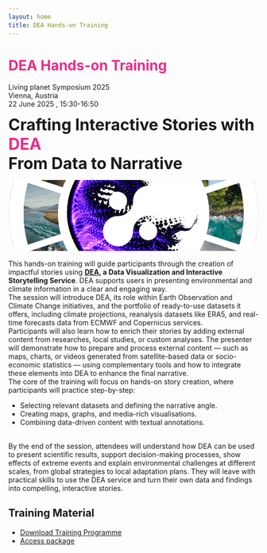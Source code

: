 ```yaml
---
layout: home
title: DEA Hands-on Training
---
```


# <span style="color:#EE2A87">DEA Hands-on Training </span>
Living planet Symposium 2025
<br>
Vienna, Austria
<br>
22 June 2025 , 15:30-16:50


<span style="font-size: 24pt; font-weight: bold;"> Crafting Interactive Stories with <span style="color:#EE2A87">DEA</span>
<br>
From Data to Narrative</span>



![alt text](dea-gallery-crop.png "DEA")


This hands-on training will guide participants through the creation of impactful stories using **[DEA](https://dea.destine.eu/web), a Data Visualization and Interactive Storytelling Service**.
DEA supports users in presenting environmental and climate information in a clear and engaging way.
<br>
The session will introduce DEA, its role within Earth Observation and Climate Change initiatives, and the portfolio of ready-to-use datasets it offers, including climate projections, reanalysis datasets like ERA5, and real-time forecasts data from ECMWF and Copernicus services.
<br>
Participants will also learn how to enrich their stories by adding external content from researches, local studies, or custom analyses. The presenter will demonstrate how to prepare and process external content — such as maps, charts, or videos generated from satellite-based data or socio-economic statistics — using complementary tools and how to integrate these elements into DEA to enhance the final narrative.
<br>
The core of the training will focus on hands-on story creation, where participants will practice step-by-step:
- Selecting relevant datasets and defining the narrative angle.
- Creating maps, graphs, and media-rich visualisations.
- Combining data-driven content with textual annotations.

<br>
By the end of the session, attendees will understand how DEA can be used to present scientific results, support decision-making processes, show effects of extreme events and explain environmental challenges at different scales, from global strategies to local adaptation plans. They will leave with practical skills to use the DEA service and turn their own data and findings into compelling, interactive stories.


## Training Material 

- [Download Training Programme](DEA_hands-on_training_programme.pdf)
- [Access package](package/)
